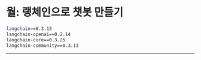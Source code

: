 # 월: 랭체인으로 챗봇 만들기
```bash
langchain==0.3.13
langchain-openai==0.2.14
langchain-core==0.3.25
langchain-community==0.3.13 
```
---